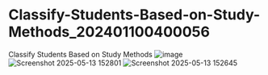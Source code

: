 # Classify-Students-Based-on-Study-Methods_202401100400056
Classify Students Based on Study Methods
![image](https://github.com/user-attachments/assets/dfe4ea34-0a0a-4bf3-8b2d-5457374de2dc)
![Screenshot 2025-05-13 152801](https://github.com/user-attachments/assets/b2f995b8-4819-49e0-af57-72b44a69a402)
![Screenshot 2025-05-13 152645](https://github.com/user-attachments/assets/b7ae12f4-22b3-4e14-af14-a168cbe08fce)

